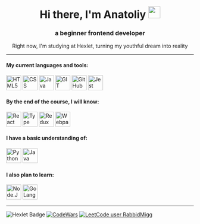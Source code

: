 <h1 align="center">Hi there, I'm Anatoliy
<img src="https://github.com/blackcater/blackcater/raw/main/images/Hi.gif" height="32"/></h1>
<h3 align="center">a beginner frontend developer</h3>
<p align="center">Right now, I'm studying at Hexlet, turning my youthful dream into reality</p>

---

<h4 align="left">My current languages and tools:</h4>
<div>
  <a href="https://developer.mozilla.org/en-US/docs/Glossary/HTML5" target="_blank" rel="noreferrer"><img src="https://cdn.jsdelivr.net/gh/devicons/devicon/icons/html5/html5-original-wordmark.svg" height="40" alt="HTML5"/></a>
  <a href="https://www.w3.org/TR/CSS/#css" target="_blank" rel="noreferrer"><img src="https://cdn.jsdelivr.net/gh/devicons/devicon/icons/css3/css3-original-wordmark.svg" height="40" alt="CSS"/></a>
  <a href="https://developer.mozilla.org/en-US/docs/Web/JavaScript" target="_blank" rel="noreferrer"><img src="https://cdn.jsdelivr.net/gh/devicons/devicon/icons/javascript/javascript-original.svg" height="40" alt="Java Script
"/></a>
 <a href="https://git-scm.com" target="_blank" rel="noreferrer"><img src="https://cdn.jsdelivr.net/gh/devicons/devicon/icons/git/git-original.svg" height="40" alt="GIT"/></a>
  <a href="https://github.com" target="_blank" rel="noreferrer"><img src="https://cdn.jsdelivr.net/gh/devicons/devicon/icons/github/github-original-wordmark.svg" height="40" alt="GitHub"/></a>
   <a href="https://jestjs.io" target="_blank" rel="noreferrer"><img src="https://cdn.jsdelivr.net/gh/devicons/devicon/icons/jest/jest-plain.svg" height="40" alt="Jest"/></a>
</div>

<h4 align="left">By the end of the course, I will know:</h4>
<div>
  <a href="https://reactjs.org/" target="_blank" rel="noreferrer"><img src="https://cdn.jsdelivr.net/gh/devicons/devicon/icons/react/react-original-wordmark.svg" height="40" alt="React"/></a>
  <a href="https://www.typescriptlang.org/" target="_blank" rel="noreferrer"><img src="https://cdn.jsdelivr.net/gh/devicons/devicon/icons/typescript/typescript-original.svg" height="40" alt="Type Script"/></a>
  <a href="https://redux.js.org/" target="_blank" rel="noreferrer"><img src="https://cdn.jsdelivr.net/gh/devicons/devicon/icons/redux/redux-original.svg" height="40" alt="Redux"/></a>
  <a href="https://webpack.js.org/" target="_blank" rel="noreferrer"><img src="https://cdn.jsdelivr.net/gh/devicons/devicon/icons/webpack/webpack-original.svg" height="40" alt="Webpack"/></a>
</div>

<h4 align="left">I have a basic understanding of:</h4>
<div>
  <a href="https://www.python.org/" target="_blank" rel="noreferrer"><img src="https://cdn.jsdelivr.net/gh/devicons/devicon/icons/python/python-original-wordmark.svg" height="40" alt="Python"/></a>
  <a href="https://www.oracle.com/java/" target="_blank" rel="noreferrer"><img src="https://cdn.jsdelivr.net/gh/devicons/devicon/icons/java/java-original-wordmark.svg" height="40" alt="Java"/></a>
</div>
<h4 align="left" margin="">I also plan to learn:</h4>
<div>
  <a href="https://nodejs.org/en/" target="_blank" rel="noreferrer"><img src="https://cdn.jsdelivr.net/gh/devicons/devicon/icons/nodejs/nodejs-original-wordmark.svg" height="40" alt="Node.JS"/></a>
  <a href="https://go.dev/doc/" target="_blank" rel="noreferrer"><img src="https://cdn.jsdelivr.net/gh/devicons/devicon/icons/go/go-original-wordmark.svg" height="40" alt="GoLang"/></a>
</div>

---
![Hexlet Badge](https://img.shields.io/badge/Hexlet-116EF5?logo=hexlet&logoColor=fff&style=flat-square) [![CodeWars](https://www.codewars.com/users/Migg%20Rabbid/badges/small)](https://www.codewars.com/users/Migg%20Rabbid) [![LeetCode user RabbidMigg](https://img.shields.io/badge/dynamic/json?style=flat-square&labelColor=black&color=%23ffa116&label=Solved&query=solvedOverTotal&url=https%3A%2F%2Fbadge.xyli.tech/%2Fapi%2Fusers%2FRabbidMigg&logo=leetcode&logoColor=yellow)](https://leetcode.com/RabbidMigg/)
